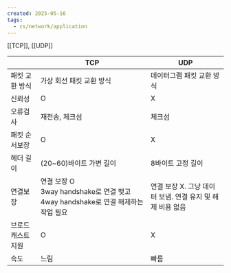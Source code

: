 ```yaml
---
created: 2025-05-16
tags:
  - cs/network/application
---
```

[[TCP]], [[UDP]]

|           | TCP                                                            | UDP                                  |
| --------- | -------------------------------------------------------------- | ------------------------------------ |
| 패킷 교환 방식  | 가상 회선 패킷 교환 방식                                                 | 데이터그램 패킷 교환 방식                       |
| 신뢰성       | O                                                              | X                                    |
| 오류검사      | 재전송, 체크섬                                                       | 체크섬                                  |
| 패킷 순서보장   | O                                                              | X                                    |
| 헤더 길이     | (20~60)바이트 가변 길이                                               | 8바이트 고정 길이                           |
| 연결보장      | 연결 보장 O<br>3way handshake로 연결 맺고 4way handshake로 연결 해제하는 작업 필요 | 연결 보장 X. 그냥 데이터 보냄. 연결 유지 및 해제 비용 없음 |
| 브로드캐스트 지원 | O                                                              | X                                    |
| 속도        | 느림                                                             | 빠름                                   |
